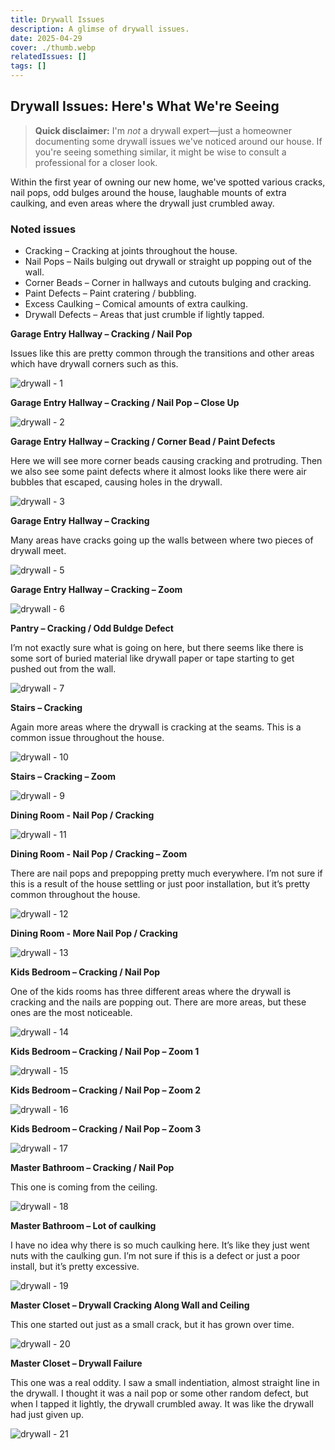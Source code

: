 ```yaml
---
title: Drywall Issues
description: A glimse of drywall issues.
date: 2025-04-29
cover: ./thumb.webp
relatedIssues: []
tags: []
---
```

## Drywall Issues: Here's What We're Seeing

> **Quick disclaimer:** I'm *not* a drywall expert—just a homeowner documenting some drywall issues we've noticed around our house. If you're seeing something similar, it might be wise to consult a professional for a closer look.

Within the first year of owning our new home, we've spotted various cracks, nail pops, odd bulges around the house, laughable mounts of extra caulking, and even areas where the drywall just crumbled away.

### Noted issues

- Cracking – Cracking at joints throughout the house.
- Nail Pops – Nails bulging out drywall or straight up popping out of the wall.
- Corner Beads – Corner in hallways and cutouts bulging and cracking.
- Paint Defects – Paint cratering / bubbling.
- Excess Caulking – Comical amounts of extra caulking.
- Drywall Defects – Areas that just crumble if lightly tapped.

**Garage Entry Hallway – Cracking / Nail Pop**

Issues like this are pretty common through the transitions and other areas which have drywall corners such as this.

![drywall - 1](./drywall-1.png)

**Garage Entry Hallway – Cracking / Nail Pop – Close Up**

![drywall - 2](./drywall-2.png)

**Garage Entry Hallway – Cracking / Corner Bead / Paint Defects**

Here we will see more corner beads causing cracking and protruding. Then we also see some paint defects where it almost looks like there were air bubbles that escaped, causing holes in the drywall.

![drywall - 3](./drywall-3.png)

**Garage Entry Hallway – Cracking**

Many areas have cracks going up the walls between where two pieces of drywall meet.

![drywall - 5](./drywall-6.png)

**Garage Entry Hallway – Cracking – Zoom**

![drywall - 6](./drywall-5.png)

**Pantry – Cracking / Odd Buldge Defect**

I’m not exactly sure what is going on here, but there seems like there is some sort of buried material like drywall paper or tape starting to get pushed out from the wall.

![drywall - 7](./drywall-7.png)

**Stairs – Cracking**

Again more areas where the drywall is cracking at the seams. This is a common issue throughout the house.

![drywall - 10](./drywall-10.png)

**Stairs – Cracking – Zoom**

![drywall - 9](./drywall-9.png)

**Dining Room - Nail Pop / Cracking**

![drywall - 11](./drywall-11.png)

**Dining Room - Nail Pop / Cracking – Zoom**

There are nail pops and prepopping pretty much everywhere. I’m not sure if this is a result of the house settling or just poor installation, but it’s pretty common throughout the house.

![drywall - 12](./drywall-12.png)

**Dining Room - More Nail Pop / Cracking**

![drywall - 13](./drywall-13.png)

**Kids Bedroom – Cracking / Nail Pop**

One of the kids rooms has three different areas where the drywall is cracking and the nails are popping out. There are more areas, but these ones are the most noticeable.

![drywall - 14](./drywall-14.png)

**Kids Bedroom – Cracking / Nail Pop – Zoom 1**

![drywall - 15](./drywall-15.png)

**Kids Bedroom – Cracking / Nail Pop – Zoom 2**

![drywall - 16](./drywall-16.png)

**Kids Bedroom – Cracking / Nail Pop – Zoom 3**

![drywall - 17](./drywall-17.png)

**Master Bathroom – Cracking / Nail Pop**

This one is coming from the ceiling.

![drywall - 18](./drywall-18.png)

**Master Bathroom – Lot of caulking**

I have no idea why there is so much caulking here. It’s like they just went nuts with the caulking gun. I’m not sure if this is a defect or just a poor install, but it’s pretty excessive.

![drywall - 19](./drywall-19.png)

**Master Closet – Drywall Cracking Along Wall and Ceiling**

This one started out just as a small crack, but it has grown over time.

![drywall - 20](./drywall-20.png)

**Master Closet – Drywall Failure**

This one was a real oddity. I saw a small indentiation, almost straight line in the drywall. I thought it was a nail pop or some other random defect, but when I tapped it lightly, the drywall crumbled away. It was like the drywall had just given up.

![drywall - 21](./drywall-21.png)
